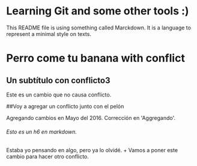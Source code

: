 Learning Git and some other tools :)
====================================

This README file is using something called Marckdown. It is a language to represent a minimal style on texts.

# Perro come tu banana with conflict

## Un subtítulo con conflicto3

Este es un cambio que no causa conflicto.

##Voy a agregar un conflicto junto con el pelón

Agregando cambios en Mayo del 2016. Corrección en 'Aggregando'.

###### Esto es un h6 en markdown.

Estaba yo pensando en algo, pero ya lo olvidé. + Vamos a poner este cambio para hacer otro conflicto.

